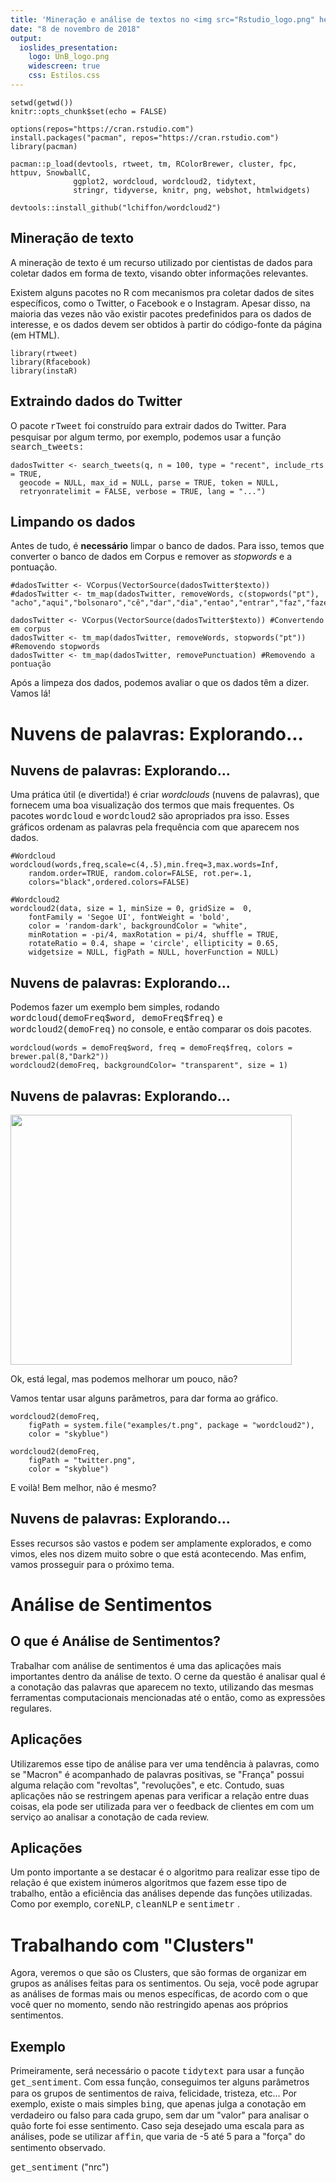 ```yaml
---
title: 'Mineração e análise de textos no <img src="Rstudio_logo.png" height=90/>'
date: "8 de novembro de 2018"
output:
  ioslides_presentation:
    logo: UnB_logo.png
    widescreen: true
    css: Estilos.css
---
```


```{r, include = FALSE}
setwd(getwd())
knitr::opts_chunk$set(echo = FALSE)
```

```{r, echo = FALSE, include = FALSE, eval = TRUE}
options(repos="https://cran.rstudio.com")
install.packages("pacman", repos="https://cran.rstudio.com")
library(pacman)

pacman::p_load(devtools, rtweet, tm, RColorBrewer, cluster, fpc, httpuv, SnowballC,
              ggplot2, wordcloud, wordcloud2, tidytext,
              stringr, tidyverse, knitr, png, webshot, htmlwidgets)

devtools::install_github("lchiffon/wordcloud2")
```

## Mineração de texto
A mineração de texto é um recurso utilizado por cientistas de dados para coletar dados em forma de texto, visando obter informações relevantes.

Existem alguns pacotes no R com mecanismos pra coletar dados de sites específicos, como o Twitter, o Facebook e o Instagram. Apesar disso, na maioria das vezes não vão existir pacotes predefinidos para os dados de interesse, e os dados devem ser obtidos à partir do código-fonte da página (em HTML).

```{r, eval = FALSE, echo = TRUE}
library(rtweet)
library(Rfacebook)
library(instaR)
```

## Extraindo dados do Twitter
O pacote <span style = "font-family:Courier New">rTweet</span> foi construído para extrair dados do Twitter. Para pesquisar por algum termo, por exemplo, podemos usar a função <span style = "font-family:Courier New">search_tweets:</span>
```{r, echo = TRUE, eval=FALSE}
dadosTwitter <- search_tweets(q, n = 100, type = "recent", include_rts = TRUE,
  geocode = NULL, max_id = NULL, parse = TRUE, token = NULL,
  retryonratelimit = FALSE, verbose = TRUE, lang = "...")
```





## Limpando os dados
Antes de tudo, é **necessário** limpar o banco de dados. Para isso, temos que converter o banco de dados em Corpus e remover as *stopwords* e a pontuação.

```{r, echo = FALSE}
#dadosTwitter <- VCorpus(VectorSource(dadosTwitter$texto))
#dadosTwitter <- tm_map(dadosTwitter, removeWords, c(stopwords("pt"), "acho","aqui","bolsonaro","cê","dar","dia","entao","entrar","faz","fazer","fica","ficar","gente","indo","mim","nada","nao","nessa","pois","porque","pra","pro","quer","queria","quero","quis","sair","sao","sei","ser","sim","tá","tava","ter","tô","toda","tudo","vai","vcs","vem","ver","voce","vou"))
```
```{r, echo = TRUE, eval = FALSE}
dadosTwitter <- VCorpus(VectorSource(dadosTwitter$texto)) #Convertendo em corpus
dadosTwitter <- tm_map(dadosTwitter, removeWords, stopwords("pt")) #Removendo stopwords
dadosTwitter <- tm_map(dadosTwitter, removePunctuation) #Removendo a pontuação
```
Após a limpeza dos dados, podemos avaliar o que os dados têm a dizer. Vamos lá!

# Nuvens de palavras: Explorando...
## Nuvens de palavras: Explorando...
Uma prática útil (e divertida!) é criar *wordclouds* (nuvens de palavras), que fornecem uma boa visualização dos termos que mais frequentes. Os pacotes <span style = "font-family:Courier New">wordcloud</span> e <span style = "font-family:Courier New">wordcloud2</span> são apropriados pra isso. Esses gráficos ordenam as palavras pela frequência com que aparecem nos dados.
```{r, eval = FALSE, echo = TRUE}
#Wordcloud
wordcloud(words,freq,scale=c(4,.5),min.freq=3,max.words=Inf,
	random.order=TRUE, random.color=FALSE, rot.per=.1,
	colors="black",ordered.colors=FALSE)

#Wordcloud2
wordcloud2(data, size = 1, minSize = 0, gridSize =  0,
    fontFamily = 'Segoe UI', fontWeight = 'bold',
    color = 'random-dark', backgroundColor = "white",
    minRotation = -pi/4, maxRotation = pi/4, shuffle = TRUE,
    rotateRatio = 0.4, shape = 'circle', ellipticity = 0.65,
    widgetsize = NULL, figPath = NULL, hoverFunction = NULL)

```


## Nuvens de palavras: Explorando...

Podemos fazer um exemplo bem simples, rodando <span style = "font-family:Courier New">wordcloud(demoFreq\$word, demoFreq\$freq)</span> e <span style = "font-family:Courier New">wordcloud2(demoFreq)</span> no console, e então comparar os dois pacotes.
<span style = "position:center">
```{r, echo = FALSE, eval = TRUE}
wordcloud(words = demoFreq$word, freq = demoFreq$freq, colors = brewer.pal(8,"Dark2"))
wordcloud2(demoFreq, backgroundColor= "transparent", size = 1)
```
</span>

## Nuvens de palavras: Explorando...
<div class="columns-2">
  <!-- ![wordcloudtwitterexample](wordcloudtwitterexample.png) -->
  <img src="wordcloudtwitterexample.png" height=400 width=450/ >
  
  
Ok, está legal, mas podemos melhorar um pouco, não?

Vamos tentar usar alguns parâmetros, para dar forma ao gráfico.
```{r, echo = FALSE, eval = FALSE}
wordcloud2(demoFreq,
    figPath = system.file("examples/t.png", package = "wordcloud2"),
    color = "skyblue")
```

```{r, echo = TRUE, eval = FALSE}
wordcloud2(demoFreq,
    figPath = "twitter.png",
    color = "skyblue")
```
E voilà! Bem melhor, não é mesmo?
</div>

## Nuvens de palavras: Explorando...

Esses recursos são vastos e podem ser amplamente explorados, e como vimos, eles nos dizem muito sobre o que está acontecendo. Mas enfim, vamos prosseguir para o próximo tema.

# Análise de Sentimentos
## O que é Análise de Sentimentos?
Trabalhar com análise de sentimentos é uma das aplicações mais importantes dentro da análise de texto. O cerne da questão é analisar qual é a conotação das palavras que aparecem no texto, utilizando das mesmas ferramentas computacionais mencionadas até o então, como as expressões regulares.

## Aplicações 
Utilizaremos esse tipo de análise para ver uma tendência à palavras, como se "Macron" é acompanhado de palavras positivas, se "França" possui alguma relação com "revoltas", "revoluções", e etc.
Contudo, suas aplicações não se restringem apenas para verificar a relação entre duas coisas, ela pode ser utilizada para ver o feedback de clientes em com um serviço ao analisar a conotação de cada review.

## Aplicações
Um ponto importante a se destacar é o algoritmo para realizar esse tipo de relação é que existem inúmeros algoritmos que fazem esse tipo de trabalho, então a eficiência das análises depende das funções utilizadas.
Como por exemplo, <span style = "font-family:Courier New">coreNLP</span>, <span style = "font-family:Courier New">cleanNLP</span> e <span style = "font-family:Courier New">sentimetr</span> .

# Trabalhando com "Clusters" 
Agora, veremos o que são os Clusters, que são formas de organizar em grupos as análises feitas para os sentimentos. Ou seja, você pode agrupar as análises de formas mais ou menos específicas, de acordo com o que você quer no momento, sendo não restringido apenas aos próprios sentimentos.

## Exemplo
Primeiramente, será necessário o pacote <span style = "font-family:Courier New">tidytext</span> para usar a função <span style = "font-family:Courier New">get_sentiment</span>. Com essa função, conseguimos ter alguns parâmetros para os grupos de sentimentos de raiva, felicidade, tristeza, etc... Por exemplo, existe o mais simples <span style = "font-family:Courier New">bing</span>, que apenas julga a conotação em verdadeiro ou falso para cada grupo, sem dar um "valor" para analisar o quão forte foi esse sentimento. Caso seja desejado uma escala para as análises, pode se utilizar <span style = "font-family:Courier New">affin</span>, que varia de -5 até 5 para a "força" do sentimento observado.

<span style = "font-family:Courier New">get_sentiment</span> ("nrc")
